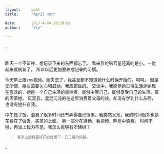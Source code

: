 ```yaml
---
layout:     post
title:      "April 4st"

date:       2017-4-04 20:59:00
author:     "Vin"

---
```


###### -
昨天一个不留神，想记录下来的东西都忘了。 看来我的脑容量还真的是小。一觉起来就刷新了。 所以以后更加要养成记录的习惯。

今天早上跟zss视频。她失恋了，我甚至都不知道她什么时候开始的。呵呵。 但是无所谓，朋友需要关心和鼓励，我应该做的。 交谈中，我感觉她过得生活是她现在喜欢的，她是一个自己生活的掌控者。能够主宰自己，能够享受自己的生活。真的羡慕她。 反观我，混混沌沌的在这里浪费着父母的钱，却没有学到什么东西，也没有提升自我。

中午做了饭，浪费了很多时间还有弄得自己很累。我突然发现，我的时间很多也是花费在了做饭，买菜的上面。 另一部分在通勤，看视频，睡觉中浪费。 时间不够，再加上毅力不足。我怎么能够有所建树？ 
>     看来之后我要好好的处理下一日三餐的问题。

###### -







